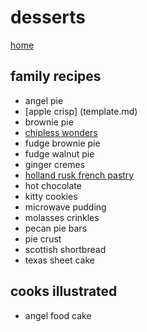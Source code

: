 # desserts
[home](../index.md)

## family recipes
- angel pie
- [apple crisp] (template.md)
- brownie pie
- [chipless wonders](chipless-wonders.md)
- fudge brownie pie
- fudge walnut pie
- ginger cremes
- [holland rusk french pastry](holland-rusk.md)
- hot chocolate
- kitty cookies
- microwave pudding
- molasses crinkles
- pecan pie bars
- pie crust
- scottish shortbread
- texas sheet cake


## cooks illustrated
- angel food cake
